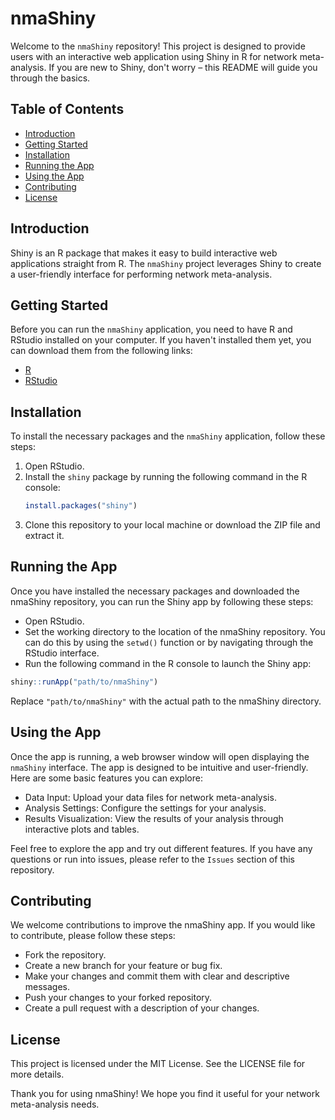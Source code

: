 # nmaShiny

Welcome to the `nmaShiny` repository! This project is designed to provide users with an interactive web application using Shiny in R for network meta-analysis. If you are new to Shiny, don't worry – this README will guide you through the basics.

## Table of Contents
- [Introduction](#introduction)
- [Getting Started](#getting-started)
- [Installation](#installation)
- [Running the App](#running-the-app)
- [Using the App](#using-the-app)
- [Contributing](#contributing)
- [License](#license)

## Introduction

Shiny is an R package that makes it easy to build interactive web applications straight from R. The `nmaShiny` project leverages Shiny to create a user-friendly interface for performing network meta-analysis.

## Getting Started

Before you can run the `nmaShiny` application, you need to have R and RStudio installed on your computer. If you haven't installed them yet, you can download them from the following links:
- [R](https://cran.r-project.org/)
- [RStudio](https://rstudio.com/products/rstudio/download/)

## Installation

To install the necessary packages and the `nmaShiny` application, follow these steps:

1. Open RStudio.
2. Install the `shiny` package by running the following command in the R console:
   ```R
   install.packages("shiny")
   ```
3. Clone this repository to your local machine or download the ZIP file and extract it.

## Running the App
Once you have installed the necessary packages and downloaded the nmaShiny repository, you can run the Shiny app by following these steps:

* Open RStudio.
* Set the working directory to the location of the nmaShiny repository. You can do this by using the `setwd()` function or by navigating through the RStudio interface.
* Run the following command in the R console to launch the Shiny app:

```R
shiny::runApp("path/to/nmaShiny")
```
Replace `"path/to/nmaShiny"` with the actual path to the nmaShiny directory.

## Using the App
Once the app is running, a web browser window will open displaying the `nmaShiny` interface. The app is designed to be intuitive and user-friendly. Here are some basic features you can explore:

* Data Input: Upload your data files for network meta-analysis.
* Analysis Settings: Configure the settings for your analysis.
* Results Visualization: View the results of your analysis through interactive plots and tables.

Feel free to explore the app and try out different features. If you have any questions or run into issues, please refer to the `Issues` section of this repository.

## Contributing
We welcome contributions to improve the nmaShiny app. If you would like to contribute, please follow these steps:

* Fork the repository.
* Create a new branch for your feature or bug fix.
* Make your changes and commit them with clear and descriptive messages.
* Push your changes to your forked repository.
* Create a pull request with a description of your changes.

## License
This project is licensed under the MIT License. See the LICENSE file for more details.

Thank you for using nmaShiny! We hope you find it useful for your network meta-analysis needs.
